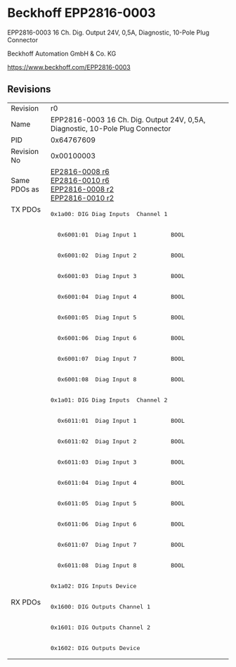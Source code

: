 # Beckhoff EPP2816-0003

EPP2816-0003 16 Ch. Dig. Output 24V, 0,5A, Diagnostic, 10-Pole Plug Connector

Beckhoff Automation GmbH & Co. KG

https://www.beckhoff.com/EPP2816-0003

## Revisions
<table>
<tr >
<td>Revision</td>
<td>r0</td>
</tr>
<tr >
<td>Name</td>
<td>EPP2816-0003 16 Ch. Dig. Output 24V, 0,5A, Diagnostic, 10-Pole Plug Connector</td>
</tr>
<tr >
<td>PID</td>
<td>0x64767609</td>
</tr>
<tr >
<td>Revision No</td>
<td>0x00100003</td>
</tr>
<tr >
<td>Same PDOs as</td>
<td><a href="EP2816-0008">EP2816-0008 r6</a><br/><a href="EP2816-0010">EP2816-0010 r6</a><br/><a href="EPP2816-0008">EPP2816-0008 r2</a><br/><a href="EPP2816-0010">EPP2816-0010 r2</a></td>
</tr>
<tr class="txpdo pdosection">
<td rowspan=19 valign=top>TX PDOs</td>
<td><pre>0x1a00: DIG Diag Inputs  Channel 1</pre></td>
<td></td>
</tr>
<tr class="txpdo">
<td><pre>  0x6001:01  Diag Input 1          BOOL</pre></td>
</tr>
<tr class="txpdo">
<td><pre>  0x6001:02  Diag Input 2          BOOL</pre></td>
</tr>
<tr class="txpdo">
<td><pre>  0x6001:03  Diag Input 3          BOOL</pre></td>
</tr>
<tr class="txpdo">
<td><pre>  0x6001:04  Diag Input 4          BOOL</pre></td>
</tr>
<tr class="txpdo">
<td><pre>  0x6001:05  Diag Input 5          BOOL</pre></td>
</tr>
<tr class="txpdo">
<td><pre>  0x6001:06  Diag Input 6          BOOL</pre></td>
</tr>
<tr class="txpdo">
<td><pre>  0x6001:07  Diag Input 7          BOOL</pre></td>
</tr>
<tr class="txpdo">
<td><pre>  0x6001:08  Diag Input 8          BOOL</pre></td>
</tr>
<tr class="txpdo pdosection">
<td><pre>0x1a01: DIG Diag Inputs  Channel 2</pre></td>
</tr>
<tr class="txpdo">
<td><pre>  0x6011:01  Diag Input 1          BOOL</pre></td>
</tr>
<tr class="txpdo">
<td><pre>  0x6011:02  Diag Input 2          BOOL</pre></td>
</tr>
<tr class="txpdo">
<td><pre>  0x6011:03  Diag Input 3          BOOL</pre></td>
</tr>
<tr class="txpdo">
<td><pre>  0x6011:04  Diag Input 4          BOOL</pre></td>
</tr>
<tr class="txpdo">
<td><pre>  0x6011:05  Diag Input 5          BOOL</pre></td>
</tr>
<tr class="txpdo">
<td><pre>  0x6011:06  Diag Input 6          BOOL</pre></td>
</tr>
<tr class="txpdo">
<td><pre>  0x6011:07  Diag Input 7          BOOL</pre></td>
</tr>
<tr class="txpdo">
<td><pre>  0x6011:08  Diag Input 8          BOOL</pre></td>
</tr>
<tr class="txpdo pdosection">
<td><pre>0x1a02: DIG Inputs Device</pre></td>
</tr>
<tr class="rxpdo pdosection">
<td rowspan=3 valign=top>RX PDOs</td>
<td><pre>0x1600: DIG Outputs Channel 1</pre></td>
<td></td>
</tr>
<tr class="rxpdo pdosection">
<td><pre>0x1601: DIG Outputs Channel 2</pre></td>
</tr>
<tr class="rxpdo pdosection">
<td><pre>0x1602: DIG Outputs Device</pre></td>
</tr>
</table>
